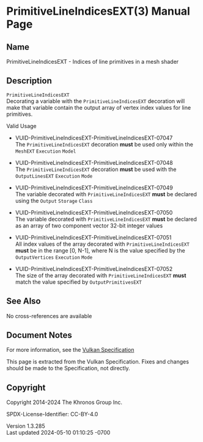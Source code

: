 # PrimitiveLineIndicesEXT(3) Manual Page

## Name

PrimitiveLineIndicesEXT - Indices of line primitives in a mesh shader



## <a href="#_description" class="anchor"></a>Description

`PrimitiveLineIndicesEXT`  
Decorating a variable with the `PrimitiveLineIndicesEXT` decoration will
make that variable contain the output array of vertex index values for
line primitives.

Valid Usage

- <a href="#VUID-PrimitiveLineIndicesEXT-PrimitiveLineIndicesEXT-07047"
  id="VUID-PrimitiveLineIndicesEXT-PrimitiveLineIndicesEXT-07047"></a>
  VUID-PrimitiveLineIndicesEXT-PrimitiveLineIndicesEXT-07047  
  The `PrimitiveLineIndicesEXT` decoration **must** be used only within
  the `MeshEXT` `Execution` `Model`

- <a href="#VUID-PrimitiveLineIndicesEXT-PrimitiveLineIndicesEXT-07048"
  id="VUID-PrimitiveLineIndicesEXT-PrimitiveLineIndicesEXT-07048"></a>
  VUID-PrimitiveLineIndicesEXT-PrimitiveLineIndicesEXT-07048  
  The `PrimitiveLineIndicesEXT` decoration **must** be used with the
  `OutputLinesEXT` `Execution` `Mode`

- <a href="#VUID-PrimitiveLineIndicesEXT-PrimitiveLineIndicesEXT-07049"
  id="VUID-PrimitiveLineIndicesEXT-PrimitiveLineIndicesEXT-07049"></a>
  VUID-PrimitiveLineIndicesEXT-PrimitiveLineIndicesEXT-07049  
  The variable decorated with `PrimitiveLineIndicesEXT` **must** be
  declared using the `Output` `Storage` `Class`

- <a href="#VUID-PrimitiveLineIndicesEXT-PrimitiveLineIndicesEXT-07050"
  id="VUID-PrimitiveLineIndicesEXT-PrimitiveLineIndicesEXT-07050"></a>
  VUID-PrimitiveLineIndicesEXT-PrimitiveLineIndicesEXT-07050  
  The variable decorated with `PrimitiveLineIndicesEXT` **must** be
  declared as an array of two component vector 32-bit integer values

- <a href="#VUID-PrimitiveLineIndicesEXT-PrimitiveLineIndicesEXT-07051"
  id="VUID-PrimitiveLineIndicesEXT-PrimitiveLineIndicesEXT-07051"></a>
  VUID-PrimitiveLineIndicesEXT-PrimitiveLineIndicesEXT-07051  
  All index values of the array decorated with `PrimitiveLineIndicesEXT`
  **must** be in the range \[0, N-1\], where N is the value specified by
  the `OutputVertices` `Execution` `Mode`

- <a href="#VUID-PrimitiveLineIndicesEXT-PrimitiveLineIndicesEXT-07052"
  id="VUID-PrimitiveLineIndicesEXT-PrimitiveLineIndicesEXT-07052"></a>
  VUID-PrimitiveLineIndicesEXT-PrimitiveLineIndicesEXT-07052  
  The size of the array decorated with `PrimitiveLineIndicesEXT`
  **must** match the value specified by `OutputPrimitivesEXT`

## <a href="#_see_also" class="anchor"></a>See Also

No cross-references are available

## <a href="#_document_notes" class="anchor"></a>Document Notes

For more information, see the <a
href="https://registry.khronos.org/vulkan/specs/1.3-extensions/html/vkspec.html#PrimitiveLineIndicesEXT"
target="_blank" rel="noopener">Vulkan Specification</a>

This page is extracted from the Vulkan Specification. Fixes and changes
should be made to the Specification, not directly.

## <a href="#_copyright" class="anchor"></a>Copyright

Copyright 2014-2024 The Khronos Group Inc.

SPDX-License-Identifier: CC-BY-4.0

Version 1.3.285  
Last updated 2024-05-10 01:10:25 -0700
